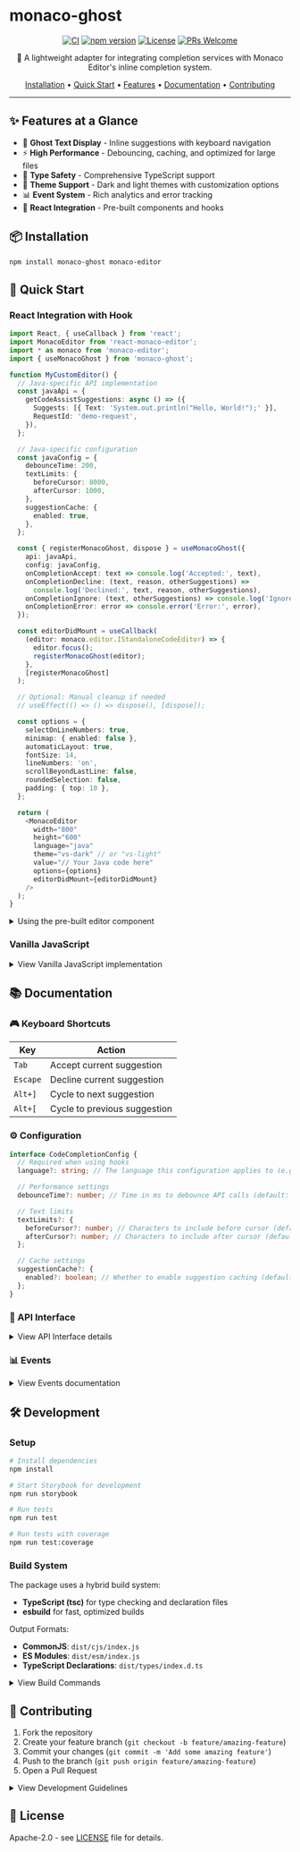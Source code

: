 # monaco-ghost

<div align="center">

[![CI](https://github.com/ydb-platform/monaco-ghost/actions/workflows/ci.yml/badge.svg)](https://github.com/ydb-platform/monaco-ghost/actions/workflows/ci.yml)
[![npm version](https://badge.fury.io/js/monaco-ghost.svg)](https://www.npmjs.com/package/monaco-ghost)
[![License](https://img.shields.io/badge/License-Apache%202.0-blue.svg)](LICENSE)
[![PRs Welcome](https://img.shields.io/badge/PRs-welcome-brightgreen.svg)](CONTRIBUTING.md)

🚀 A lightweight adapter for integrating completion services with Monaco Editor's inline completion system.

[Installation](#-installation) •
[Quick Start](#-quick-start) •
[Features](#-features) •
[Documentation](#-documentation) •
[Contributing](#-contributing)

</div>

---

## ✨ Features at a Glance

- 👻 **Ghost Text Display** - Inline suggestions with keyboard navigation
- ⚡ **High Performance** - Debouncing, caching, and optimized for large files
- 🎯 **Type Safety** - Comprehensive TypeScript support
- 🎨 **Theme Support** - Dark and light themes with customization options
- 📊 **Event System** - Rich analytics and error tracking
- 🧩 **React Integration** - Pre-built components and hooks

## 📦 Installation

```bash
npm install monaco-ghost monaco-editor
```

## 🚀 Quick Start

### React Integration with Hook

```typescript
import React, { useCallback } from 'react';
import MonacoEditor from 'react-monaco-editor';
import * as monaco from 'monaco-editor';
import { useMonacoGhost } from 'monaco-ghost';

function MyCustomEditor() {
  // Java-specific API implementation
  const javaApi = {
    getCodeAssistSuggestions: async () => ({
      Suggests: [{ Text: 'System.out.println("Hello, World!");' }],
      RequestId: 'demo-request',
    }),
  };

  // Java-specific configuration
  const javaConfig = {
    debounceTime: 200,
    textLimits: {
      beforeCursor: 8000,
      afterCursor: 1000,
    },
    suggestionCache: {
      enabled: true,
    },
  };

  const { registerMonacoGhost, dispose } = useMonacoGhost({
    api: javaApi,
    config: javaConfig,
    onCompletionAccept: text => console.log('Accepted:', text),
    onCompletionDecline: (text, reason, otherSuggestions) =>
      console.log('Declined:', text, reason, otherSuggestions),
    onCompletionIgnore: (text, otherSuggestions) => console.log('Ignored:', text, otherSuggestions),
    onCompletionError: error => console.error('Error:', error),
  });

  const editorDidMount = useCallback(
    (editor: monaco.editor.IStandaloneCodeEditor) => {
      editor.focus();
      registerMonacoGhost(editor);
    },
    [registerMonacoGhost]
  );

  // Optional: Manual cleanup if needed
  // useEffect(() => () => dispose(), [dispose]);

  const options = {
    selectOnLineNumbers: true,
    minimap: { enabled: false },
    automaticLayout: true,
    fontSize: 14,
    lineNumbers: 'on',
    scrollBeyondLastLine: false,
    roundedSelection: false,
    padding: { top: 10 },
  };

  return (
    <MonacoEditor
      width="800"
      height="600"
      language="java"
      theme="vs-dark" // or "vs-light"
      value="// Your Java code here"
      options={options}
      editorDidMount={editorDidMount}
    />
  );
}
```

<details>
<summary>Using the pre-built editor component</summary>

```typescript
// Using the pre-built editor component
import { MonacoEditor } from 'monaco-ghost';

function MyApp() {
  // SQL-specific API implementation
  const sqlApi = {
    getCodeAssistSuggestions: async () => ({
      Suggests: [{ Text: 'SELECT * FROM users;' }],
      RequestId: 'demo-request',
    }),
  };

  // SQL-specific configuration
  const sqlConfig = {
    debounceTime: 200,
    textLimits: {
      beforeCursor: 8000,
      afterCursor: 1000,
    },
    suggestionCache: {
      enabled: true,
    },
  };

  return (
    <MonacoEditor
      initialValue="-- Your SQL code here"
      language="sql"
      theme="vs-dark" // or "vs-light"
      api={sqlApi}
      config={sqlConfig}
      onCompletionAccept={text => console.log('Accepted:', text)}
      onCompletionDecline={(text, reason, otherSuggestions) =>
        console.log('Declined:', text, reason, otherSuggestions)
      }
      onCompletionIgnore={(text, otherSuggestions) =>
        console.log('Ignored:', text, otherSuggestions)
      }
      onCompletionError={error => console.error('Error:', error)}
      editorOptions={{
        minimap: { enabled: false },
        fontSize: 14,
      }}
    />
  );
}
```

</details>

### Vanilla JavaScript

<details>
<summary>View Vanilla JavaScript implementation</summary>

```typescript
import * as monaco from 'monaco-editor';
import { createCodeCompletionService, registerCompletionCommands } from 'monaco-ghost';

// Create language-specific API implementation
const sqlApi = {
  getCodeAssistSuggestions: async data => {
    // Call your completion service
    // Return suggestions in the expected format
    return {
      Suggests: [{ Text: 'SELECT * FROM users;' }],
      RequestId: 'request-id',
    };
  },
};

// Configure the adapter with language-specific settings
const sqlConfig = {
  debounceTime: 200,
  textLimits: {
    beforeCursor: 8000,
    afterCursor: 1000,
  },
  suggestionCache: {
    enabled: true,
  },
};

// Create provider for SQL
const sqlCompletionProvider = createCodeCompletionService(sqlApi, sqlConfig);

// Subscribe to completion events with type safety
sqlCompletionProvider.events.on('completion:accept', data => {
  console.log('Completion accepted:', data.acceptedText);
});

sqlCompletionProvider.events.on('completion:decline', data => {
  console.log(
    'Completion declined:',
    data.suggestionText,
    'reason:',
    data.reason,
    'other suggestions:',
    data.otherSuggestions
  );
});

sqlCompletionProvider.events.on('completion:ignore', data => {
  console.log(
    'Completion ignored:',
    data.suggestionText,
    'other suggestions:',
    data.otherSuggestions
  );
});

sqlCompletionProvider.events.on('completion:error', error => {
  console.error('Completion error:', error);
});

// Register with Monaco for SQL
monaco.languages.registerInlineCompletionsProvider(['sql'], sqlCompletionProvider);

// Register commands (assuming you have an editor instance)
registerCompletionCommands(monaco, sqlCompletionProvider, editor);
```

</details>

## 📚 Documentation

### 🎮 Keyboard Shortcuts

| Key      | Action                       |
| -------- | ---------------------------- |
| `Tab`    | Accept current suggestion    |
| `Escape` | Decline current suggestion   |
| `Alt+]`  | Cycle to next suggestion     |
| `Alt+[`  | Cycle to previous suggestion |

### ⚙️ Configuration

```typescript
interface CodeCompletionConfig {
  // Required when using hooks
  language?: string; // The language this configuration applies to (e.g., 'sql', 'java')

  // Performance settings
  debounceTime?: number; // Time in ms to debounce API calls (default: 200)

  // Text limits
  textLimits?: {
    beforeCursor?: number; // Characters to include before cursor (default: 8000)
    afterCursor?: number; // Characters to include after cursor (default: 1000)
  };

  // Cache settings
  suggestionCache?: {
    enabled?: boolean; // Whether to enable suggestion caching (default: true)
  };
}
```

### 🔌 API Interface

<details>
<summary>View API Interface details</summary>

```typescript
interface ICodeCompletionAPI {
  getCodeAssistSuggestions(data: PromptFile[]): Promise<Suggestions>;
}

interface Suggestions {
  Suggests: Suggestion[];
  RequestId: string;
}

interface Suggestion {
  Text: string;
}

interface PromptFile {
  Path: string;
  Fragments: PromptFragment[];
  Cursor: PromptPosition;
}

interface PromptFragment {
  Text: string;
  Start: PromptPosition;
  End: PromptPosition;
}

interface PromptPosition {
  Ln: number;
  Col: number;
}
```

</details>

### 📊 Events

<details>
<summary>View Events documentation</summary>

The completion service emits four types of events with rich data:

#### 1. Acceptance Events

```typescript
interface CompletionAcceptEvent {
  requestId: string;
  acceptedText: string;
}

completionProvider.events.on('completion:accept', (data: CompletionAcceptEvent) => {
  console.log('Accepted:', data.acceptedText);
});
```

#### 2. Decline Events

```typescript
interface CompletionDeclineEvent {
  requestId: string;
  suggestionText: string;
  reason: string;
  hitCount: number;
  otherSuggestions: string[];
}

completionProvider.events.on('completion:decline', (data: CompletionDeclineEvent) => {
  console.log('Declined:', data.suggestionText, 'reason:', data.reason);
  console.log('Other suggestions:', data.otherSuggestions);
  console.log('Times shown:', data.hitCount);
});
```

#### 3. Ignore Events

```typescript
interface CompletionIgnoreEvent {
  requestId: string;
  suggestionText: string;
  otherSuggestions: string[];
}

completionProvider.events.on('completion:ignore', (data: CompletionIgnoreEvent) => {
  console.log('Ignored:', data.suggestionText);
  console.log('Other suggestions:', data.otherSuggestions);
});
```

#### 4. Error Events

```typescript
completionProvider.events.on('completion:error', (error: Error) => {
  console.error('Completion error:', error);
});
```

</details>

## 🛠️ Development

### Setup

```bash
# Install dependencies
npm install

# Start Storybook for development
npm run storybook

# Run tests
npm run test

# Run tests with coverage
npm run test:coverage
```

### Build System

The package uses a hybrid build system:

- **TypeScript (tsc)** for type checking and declaration files
- **esbuild** for fast, optimized builds

Output Formats:

- **CommonJS**: `dist/cjs/index.js`
- **ES Modules**: `dist/esm/index.js`
- **TypeScript Declarations**: `dist/types/index.d.ts`

<details>
<summary>View Build Commands</summary>

```bash
# Type checking only
npm run type-check

# Build type declarations
npm run build:types

# Build CommonJS version
npm run build:cjs

# Build ES Modules version
npm run build:esm

# Full build (all formats)
npm run build
```

</details>

## 👥 Contributing

1. Fork the repository
2. Create your feature branch (`git checkout -b feature/amazing-feature`)
3. Commit your changes (`git commit -m 'Add some amazing feature'`)
4. Push to the branch (`git push origin feature/amazing-feature`)
5. Open a Pull Request

<details>
<summary>View Development Guidelines</summary>

### Development Guidelines

#### 1. Code Context

- Handle text limits appropriately
- Maintain cursor position accuracy
- Consider edge cases
- Support partial text acceptance

#### 2. Error Handling

- Wrap API calls in try-catch blocks
- Fail gracefully on errors
- Log issues without breaking editor
- Emit error events for monitoring

#### 3. Performance

- Use debouncing for API calls
- Implement efficient caching
- Track suggestion hit counts
- Clean up resources properly

#### 4. Testing

- Add tests for new features
- Maintain backward compatibility
- Test edge cases
- Verify event handling
</details>

## 📄 License

Apache-2.0 - see [LICENSE](LICENSE) file for details.
